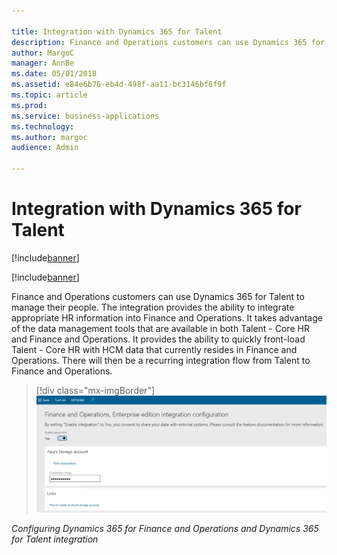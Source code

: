 ```yaml
---

title: Integration with Dynamics 365 for Talent
description: Finance and Operations customers can use Dynamics 365 for Talent to manage their people.
author: MargoC
manager: AnnBe
ms.date: 05/01/2018
ms.assetid: e84e6b76-eb4d-498f-aa11-bc3146bf6f9f
ms.topic: article
ms.prod: 
ms.service: business-applications
ms.technology: 
ms.author: margoc
audience: Admin

---
```

#  Integration with Dynamics 365 for Talent

[!include[banner](../../includes/banner.md)]

[!include[banner](../../includes/public-preview.md)]

Finance and Operations customers can use Dynamics 365 for Talent to manage their
people. The integration provides the ability to integrate appropriate HR
information into Finance and Operations. It takes advantage of the data
management tools that are available in both Talent - Core HR and Finance and
Operations. It provides the ability to quickly front-load Talent - Core HR with
HCM data that currently resides in Finance and Operations. There will then be a
recurring integration flow from Talent to Finance and Operations.

> [!div class="mx-imgBorder"] 
> ![A screenshot showing how to configure Finance and Operations and Talent integration](media/integration-dynamics365-talent-public-preview-1.PNG "A screenshot showing how to configure Finance and Operations and Talent integration")
<!-- FO_talent-integration-A.PNG -->


*Configuring Dynamics 365 for Finance and Operations and Dynamics 365 for Talent
integration*
